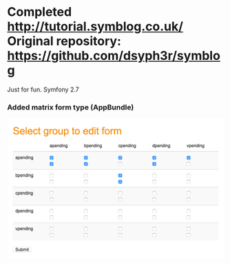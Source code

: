 Completed http://tutorial.symblog.co.uk/
Original repository: https://github.com/dsyph3r/symblog
=======

Just for fun.
Symfony 2.7

### Added matrix form type (AppBundle)
![alt tag](https://raw.githubusercontent.com/andreyserdjuk/symblog_27/master/src/AppBundle/Resources/public/images/matrix_screenshoot.png)
